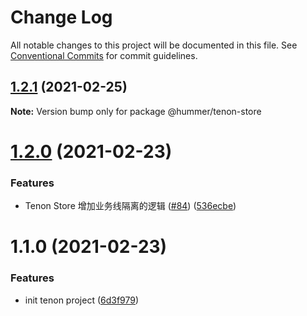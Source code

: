 # Change Log

All notable changes to this project will be documented in this file.
See [Conventional Commits](https://conventionalcommits.org) for commit guidelines.

## [1.2.1](https://github.com/didi/Hummer/compare/tenon_1.2.0...tenon_1.2.1) (2021-02-25)

**Note:** Version bump only for package @hummer/tenon-store





# [1.2.0](https://github.com/didi/Hummer/compare/tenon_1.1.0...tenon_1.2.0) (2021-02-23)


### Features

* Tenon Store 增加业务线隔离的逻辑 ([#84](https://github.com/didi/Hummer/issues/84)) ([536ecbe](https://github.com/didi/Hummer/commit/536ecbe2968b24caba07c5217a754444bc8dd49f))





# 1.1.0 (2021-02-23)


### Features

* init tenon project ([6d3f979](https://github.com/didi/Hummer/commit/6d3f97983f4174dc1591e67cc1183862785d1ccc))
